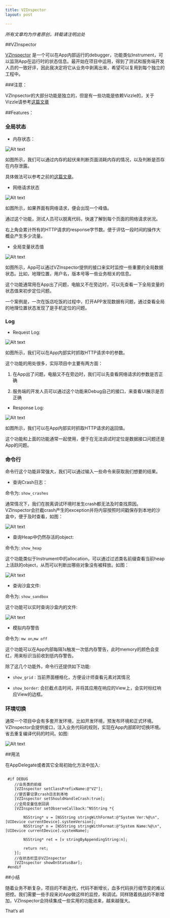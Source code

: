 ```yaml
--- 
title: VZInspector
layout: post

---
```


<em>所有文章均为作者原创，转载请注明出处</em>

##VZInspector

[VZInspector](https://github.com/akaDealloc/VZInspector) 是一个可以在App内部运行的debugger，功能类似Instrument，可以监测App在运行时的状态信息。最开始在项目中运用，得到了测试和服务端开发人员的一致好评，因此我决定将它从业务中剥离出来，希望可以复用到每个独立的工程中。


###注意：

VZInpsector的大部分功能是独立的，但是有一些功能是依赖Vizzle的，关于Vizzle请参考[这篇文章](http://akadealloc.github.io/blog/2014/09/15/Vizzle.html)

##Features：

### 全局状态

- 内存状态：

![Alt text](/blog/images/2014/12/vzi_memory.tiff)

如图所示，我们可以通过内存的起伏来判断页面消耗内存的情况，以及判断是否存在内存泄露。

具体做法可以参考之前的[这篇文章](http://akadealloc.github.io/blog/2012/07/11/Debuging-Memory-Issues-2.html)。

- 网络请求状态

![Alt text](/blog/images/2014/12/vzi_network.png)

如图所示，如果界面有网络请求，便会出现一个峰值。

通过这个功能，测试人员可以脱离代码，快速了解到每个页面的网络请求状况。

右上角会累计所有的HTTP请求的response字节数。便于评估一段时间的操作大概会产生多少流量。

- 全局变量状态值

![Alt text](/blog/images/2014/12/vzi_overview.png)

如图所示，App可以通过VZInspector提供的接口来实时监控一些重要的全局数据状态。比如，地理位置，用户名，版本号等一些业务相关的信息。

这个功能通常用在App出了问题，电脑又不在旁边时，可以先查看一下全局变量的状态值来初步定位问题。

一个案例是，一次在饭店吃饭的过程中，打开APP发现数据有问题，通过查看全局的地理位置状态发现了是手机定位的问题。

### Log

- Request Log:

![Alt text](/blog/images/2014/12/vzi_request_log.png)

如图所示，我们可以在App内部实时抓取HTTP请求中的参数。

这个功能的用处很多，实际项目中主要有两方面：

1. 在App出了问题，电脑又不在旁边时，我们可以先查看网络请求的参数是否正确

2. 服务端的开发人员可以通过这个功能来Debug自己的接口，来查看UI展示是否正确


- Response Log:

![Alt text](/blog/images/2014/12/vzi_response_log.png)

如图所示，我们可以在App内部实时抓取HTTP请求的返回值。

这个功能和上面的功能通常一起使用，便于在无法调试时定位是数据接口问题还是App的问题。


### 命令行

命令行这个功能非常强大，我们可以通过输入一些命令来获取我们想要的结果。


- 查询Crash日志：

命令为: `show_crashes`

通常情况下，我们在脱离调试环境时发生crash都无法及时查找原因。VZInspector会拦截crash产生的exception并将内容按照时间戳保存到本地的沙盒中，便于及时查看，如图：

![Alt text](/blog/images/2014/12/vzi_crashes.png)


- 查询Heap中仍然存活的object:

命令为: `show_heap`

这个功能类似于Instrument中的allocation，可以通过过滤类名前缀查看当前heap上活跃的object，从而可以判断出哪些对象没有被释放。如图：

![Alt text](/blog/images/2014/12/vzi_heap.png)

- 查询沙盒文件:

命令为: `show_sandbox`

这个功能可以实时查询沙盒内的文件:

![Alt text](/blog/images/2014/12/vzi_sandbox.png)

- 模拟内存警告

命令为: `mw on`,`mw off`

这个功能可以在App内部每隔1s触发一次低内存警告，此时memory的颜色会变红，用来标识当前收到低内存警告。

除了这几个功能外，命令行还提供如下功能:

- `show_grid` : 当前界面栅格化，方便设计师查看元素对其情况

- `show_border`: 会拦截点击时间，并将其应用在响应的View上，会实时标红响应View的边框。


### 环境切换

通常一个项目中会有多套开发环境，比如开发环境，预发布环境和正式环境。VZInspector会提供接口，注入业务代码的规则，实现在App内部即时切换环境。省去重复编译代码的时间。如图:

![Alt text](/blog/images/2014/12/vzi_setting.png)


##用法

在AppDelegate或者其它全局初始化方法中加入:

```objc

 #if DEBUG
    //业务类的前缀
    [VZInspector setClassPrefixName:@"VZ"];
    //是否要记录crash日志到本地
    [VZInspector setShouldHandleCrash:true];
    //全局变量信息回调
    [VZInspector setObserveCallback:^NSString *{
       
        NSString* v = [NSString stringWithFormat:@"System Ver:%@\n",[UIDevice currentDevice].systemVersion];
        NSString* n = [NSString stringWithFormat:@"System Name:%@\n",[UIDevice currentDevice].systemName];
        
        NSString* ret = [v stringByAppendingString:n];
       
        return ret;
    }];
    //在状态栏显示VZInspector
    [VZInspector showOnStatusBar];
 #endif

```

##小结

随着业务不断复杂，项目的不断迭代，代码不断增长，血多代码执行细节变的难以把控。我们需要一些手段来对App做这样的监控，和调试。同样随着挑战的不断增加，VZInspector会持续集成一些实用的功能进来，越来越强大。

That‘s all